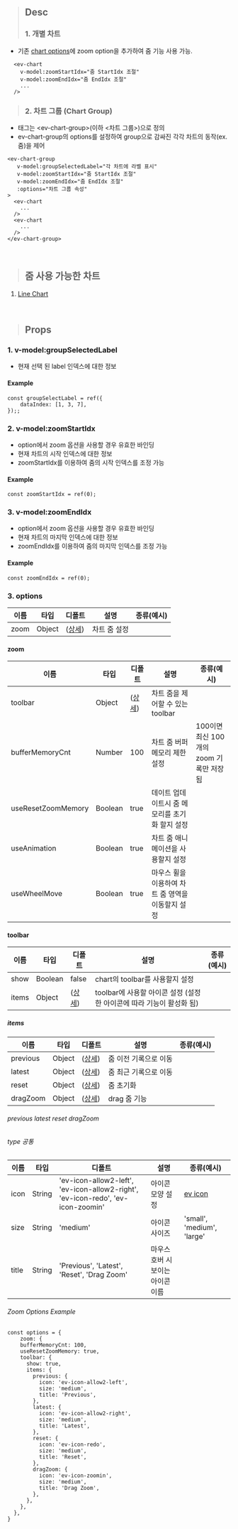>## Desc
>### 1. 개별 차트
 - 기존 [chart options](../lineChart#axesx-axesy)에 zoom option을 추가하여 줌 기능 사용 가능.

```
  <ev-chart
    v-model:zoomStartIdx="줌 StartIdx 조절"
    v-model:zoomEndIdx="줌 EndIdx 조절"
    ...
  />
```   
>### 2. 차트 그룹 (Chart Group)
 - 태그는 &lt;ev-chart-group&gt;(이하 <차트 그룹>)으로 정의
 - ev-chart-group의 options를 설정하여 group으로 감싸진 각각 차트의 동작(ex. 줌)을 제어

```
<ev-chart-group
   v-model:groupSelectedLabel="각 차트에 라벨 표시"
   v-model:zoomStartIdx="줌 StartIdx 조절"
   v-model:zoomEndIdx="줌 EndIdx 조절"
   :options="차트 그룹 속성"
>
  <ev-chart
    ...
  />
  <ev-chart
    ...
  />
</ev-chart-group>
```   
<br/>
   
>## 줌 사용 가능한 차트
1. [Line Chart](../lineChart)

<br/>

>## Props
### 1. v-model:groupSelectedLabel
- 현재 선택 된 label 인덱스에 대한 정보 

#### Example
```
const groupSelectLabel = ref({
    dataIndex: [1, 3, 7],
});;
```

### 2. v-model:zoomStartIdx
 - option에서 zoom 옵션을 사용할 경우 유효한 바인딩
 - 현재 차트의 시작 인덱스에 대한 정보
 - zoomStartIdx를 이용하여 줌의 시작 인덱스를 조정 가능

#### Example
```
const zoomStartIdx = ref(0);
```

### 3. v-model:zoomEndIdx
 - option에서 zoom 옵션을 사용할 경우 유효한 바인딩
 - 현재 차트의 마지막 인덱스에 대한 정보
 - zoomEndIdx를 이용하여 줌의 마지막 인덱스를 조정 가능

#### Example
```
const zoomEndIdx = ref(0);
```

### 3. options
| 이름              | 타입 | 디폴트           | 설명      | 종류(예시)                       | 
|-----------------|------------------|---------------|---------|---------------------------------------------------|
| zoom            | Object | ([상세](#zoom)) | 차트 줌 설정 |                              |

#### zoom
| 이름                 | 타입 | 디폴트              | 설명                           | 종류(예시)                       | 
|--------------------|------------------|--------------------|------------------------------|---------------------------------------------------|
| toolbar            | Object | ([상세](#toolbar)) | 차트 줌을 제어할 수 있는 toolbar       |                              |
| bufferMemoryCnt    | Number | 100             | 차트 줌 버퍼 메모리 제한 설정            | 100이면 최신 100개의 zoom 기록만 저장 됨 |
| useResetZoomMemory | Boolean | true             | 데이트 업데이트시 줌 메모리를 초기화 할지 설정   |  |
| useAnimation       | Boolean | true             | 차트 줌 애니메이션을 사용할지 설정          |  |
| useWheelMove       | Boolean | true             | 마우스 휠을 이용하여 차트 줌 영역을 이동할지 설정 |  |

#### toolbar
| 이름    | 타입      | 디폴트            | 설명                                         | 종류(예시) |
|-------|---------|----------------|--------------------------------------------|---------------------------------------------------|
| show  | Boolean | false          | chart의 toolbar를 사용할지 설정                    |
| items | Object  | ([상세](#items)) | toolbar에 사용할 아이콘 설정 (설정한 아이콘에 따라 기능이 활성화 됨) |

##### items
| 이름       | 타입     | 디폴트                                     | 설명           | 종류(예시)             |
|----------|--------|-----------------------------------------|--------------|--------------------|
| previous | Object | ([상세](#previous-latest-reset-dragzoom)) | 줌 이전 기록으로 이동 | |
| latest   | Object | ([상세](#previous-latest-reset-dragzoom))                       | 줌 최근 기록으로 이동 |  |
| reset    | Object | ([상세](#previous-latest-reset-dragzoom))                       | 줌 초기화        |  |
| dragZoom | Object | ([상세](#previous-latest-reset-dragzoom))                       | drag 줌 기능    |  |

###### previous latest reset dragZoom
###### type 공통
| 이름         |  타입 | 디폴트           | 설명                  | 종류(예시)                      |
|------------|--------|---------------|---------------------|-----------------------------|
| icon       | String | 'ev-icon-allow2-left', 'ev-icon-allow2-right', 'ev-icon-redo', 'ev-icon-zoomin'| 아이콘 모양 설정           | [ev icon](../icon)                        |
| size       | String | 'medium'      | 아이콘 사이즈             | 'small', 'medium', 'large'  |
| title      | String | 'Previous', 'Latest', 'Reset', 'Drag Zoom'     | 마우스 호버 시 보이는 아이콘 이름 |                             |

###### Zoom Options Example
```
const options = {
    zoom: {
    bufferMemoryCnt: 100,
    useResetZoomMemory: true,
    toolbar: {
      show: true,
      items: {
        previous: {
          icon: 'ev-icon-allow2-left',
          size: 'medium',
          title: 'Previous',
        },
        latest: {
          icon: 'ev-icon-allow2-right',
          size: 'medium',
          title: 'Latest',
        },
        reset: {
          icon: 'ev-icon-redo',
          size: 'medium',
          title: 'Reset',
        },
        dragZoom: {
          icon: 'ev-icon-zoomin',
          size: 'medium',
          title: 'Drag Zoom',
        },
      },
    },
  },
}
```
